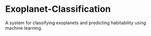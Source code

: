 # Exoplanet-Classification
A system for classifying exoplanets and predicting habitability using machine learning.
